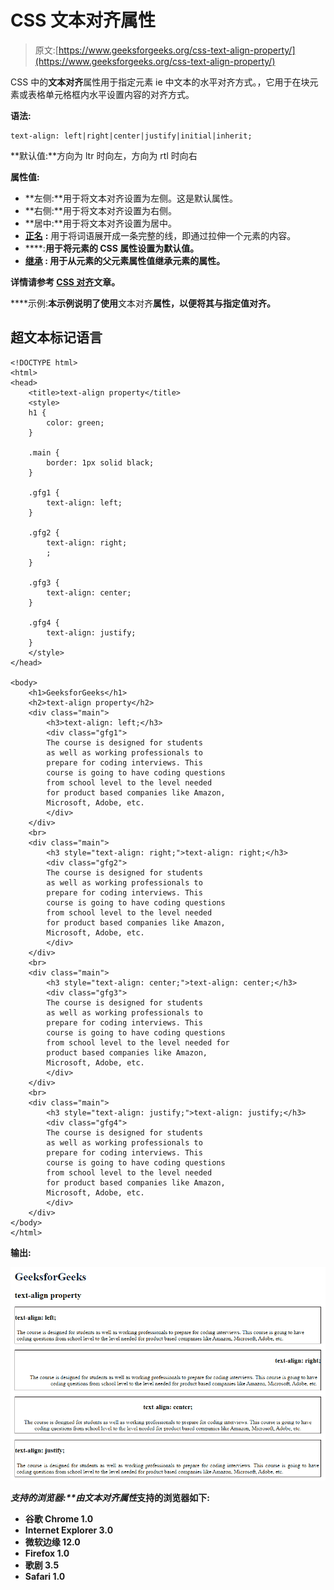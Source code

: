 # CSS 文本对齐属性

> 原文:[https://www.geeksforgeeks.org/css-text-align-property/](https://www.geeksforgeeks.org/css-text-align-property/)

CSS 中的**文本对齐**属性用于指定元素 ie 中文本的水平对齐方式。，它用于在块元素或表格单元格框内水平设置内容的对齐方式。

**语法:**

```
text-align: left|right|center|justify|initial|inherit;
```

**默认值:**方向为 ltr 时向左，方向为 rtl 时向右

**属性值:**

*   **左侧:**用于将文本对齐设置为左侧。这是默认属性。
*   **右侧:**用于将文本对齐设置为右侧。
*   **居中:**用于将文本对齐设置为居中。
*   [**正名**](https://www.geeksforgeeks.org/css-text-justify-property/) **:** 用于将词语展开成一条完整的线，即通过拉伸一个元素的内容。
*   [](https://www.geeksforgeeks.org/css-value-initial/)****:**用于将元素的 CSS 属性设置为默认值。**
*   **[**继承**](https://www.geeksforgeeks.org/css-value-inherit/) **:** 用于从元素的父元素属性值继承元素的属性。**

**详情请参考 [CSS 对齐](https://www.geeksforgeeks.org/css-align/)文章。**

****示例:**本示例说明了使用**文本对齐**属性，以便将其与指定值对齐。**

## **超文本标记语言**

```
<!DOCTYPE html>
<html>
<head>
    <title>text-align property</title>
    <style>
    h1 {
        color: green;
    }

    .main {
        border: 1px solid black;
    }

    .gfg1 {
        text-align: left;
    }

    .gfg2 {
        text-align: right;
        ;
    }

    .gfg3 {
        text-align: center;
    }

    .gfg4 {
        text-align: justify;
    }
    </style>
</head>

<body>
    <h1>GeeksforGeeks</h1>
    <h2>text-align property</h2>
    <div class="main">
        <h3>text-align: left;</h3>
        <div class="gfg1">
        The course is designed for students
        as well as working professionals to
        prepare for coding interviews. This
        course is going to have coding questions
        from school level to the level needed
        for product based companies like Amazon,
        Microsoft, Adobe, etc.
        </div>
    </div>
    <br>
    <div class="main">
        <h3 style="text-align: right;">text-align: right;</h3>
        <div class="gfg2">
        The course is designed for students
        as well as working professionals to
        prepare for coding interviews. This
        course is going to have coding questions
        from school level to the level needed
        for product based companies like Amazon,
        Microsoft, Adobe, etc.
        </div>
    </div>
    <br>
    <div class="main">
        <h3 style="text-align: center;">text-align: center;</h3>
        <div class="gfg3">
        The course is designed for students
        as well as working professionals to
        prepare for coding interviews. This
        course is going to have coding questions
        from school level to the level needed for
        product based companies like Amazon,
        Microsoft, Adobe, etc.
        </div>
    </div>
    <br>
    <div class="main">
        <h3 style="text-align: justify;">text-align: justify;</h3>
        <div class="gfg4">
        The course is designed for students
        as well as working professionals to
        prepare for coding interviews. This
        course is going to have coding questions
        from school level to the level needed
        for product based companies like Amazon,
        Microsoft, Adobe, etc.
        </div>
    </div>
</body>
</html>
```

****输出:****

**![](img/99a162651282f6a0d7f498ecc1ddecca.png)**

****支持的浏览器:**由*文本对齐属性*支持的浏览器如下:**

*   **谷歌 Chrome 1.0**
*   **Internet Explorer 3.0**
*   **微软边缘 12.0**
*   **Firefox 1.0**
*   **歌剧 3.5**
*   **Safari 1.0**